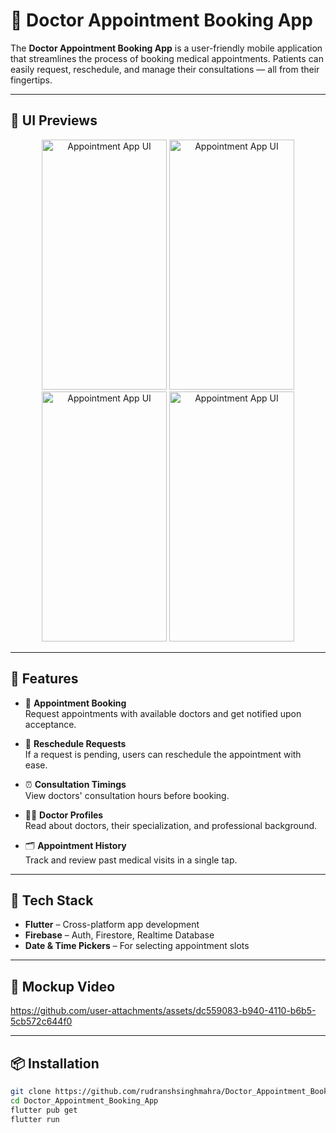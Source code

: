 # 🏥 Doctor Appointment Booking App

The **Doctor Appointment Booking App** is a user-friendly mobile application that streamlines the process of booking medical appointments. Patients can easily request, reschedule, and manage their consultations — all from their fingertips.

---

## 📱 UI Previews

<div align="center">
  <img src="https://github.com/user-attachments/assets/2a702001-9116-4abc-a215-eb017ca06441" alt="Appointment App UI" width="200" height="400"/>
  <img src="https://github.com/user-attachments/assets/1d8c607e-cf29-4f47-b3b0-aefc409ad984" alt="Appointment App UI" width="200" height="400"/>
  <img src="https://github.com/user-attachments/assets/5c0b8589-9453-45dc-ae8a-20ded5128d61" alt="Appointment App UI" width="200" height="400"/>
  <img src="https://github.com/user-attachments/assets/6cf74c44-0c97-4243-9266-a59887115168" alt="Appointment App UI" width="200" height="400"/>
</div>

---

## 🚀 Features

- 📅 **Appointment Booking**  
  Request appointments with available doctors and get notified upon acceptance.

- 🔄 **Reschedule Requests**  
  If a request is pending, users can reschedule the appointment with ease.

- ⏰ **Consultation Timings**  
  View doctors' consultation hours before booking.

- 👨‍⚕️ **Doctor Profiles**  
  Read about doctors, their specialization, and professional background.

- 🗂️ **Appointment History**  
  Track and review past medical visits in a single tap.

---

## 🧰 Tech Stack

- **Flutter** – Cross-platform app development  
- **Firebase** – Auth, Firestore, Realtime Database  
- **Date & Time Pickers** – For selecting appointment slots

---

## 🎥 Mockup Video

https://github.com/user-attachments/assets/dc559083-b940-4110-b6b5-5cb572c644f0

---

## 📦 Installation

```bash
git clone https://github.com/rudranshsinghmahra/Doctor_Appointment_Booking_App.git
cd Doctor_Appointment_Booking_App
flutter pub get
flutter run

